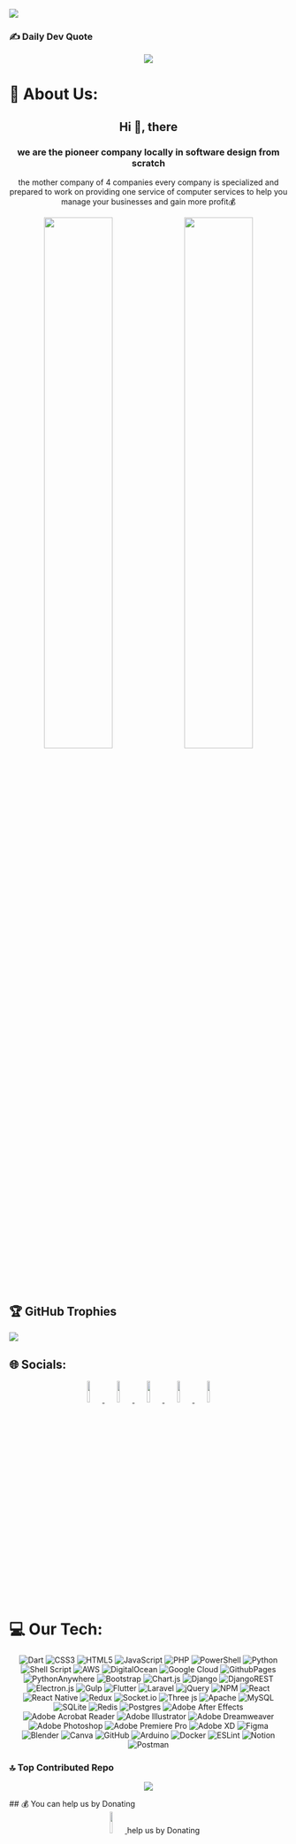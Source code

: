 [![](https://visitcount.itsvg.in/api?id=saskecompany&icon=5&color=11)](https://visitcount.itsvg.in)
### ✍️ Daily Dev Quote
<div align="center">
  
![](https://quotes-github-readme.vercel.app/api?type=horizontal&theme=radical)

</div>

# 💫 About Us:

<div align="center">
  
## Hi 👋, there
### we are the pioneer company locally in software design from scratch <br/>
the mother company of 4 companies every company is specialized and prepared to work on providing one service of computer services to help you manage your businesses and gain more profit💰
<p>
<img src="https://github-readme-stats.vercel.app/api/top-langs/?username=saskecompany&layout=compact&theme=midnight-purple&size_weight=0.5&count_weight=0.5&langs_count=20" width="49.6%"/>
<img src="https://github-readme-stats.vercel.app/api?username=saskecompany&show_icons=true&theme=midnight-purple&border_radius=16&rank_icon=percentile&include_all_commits=true&custom_title=SASKE-Company-Github-info" width="49.6%" />
</p>
</div>

## 🏆 GitHub Trophies
![](https://github-profile-trophy.vercel.app/?username=saskecompany&theme=midnight-purple&no-frame=true&no-bg=true&margin-w=4)


## 🌐 Socials:
<div align=center>
  
<a href="https://instagram.com/saskecompany1">
  <img src="https://cdn-icons-png.freepik.com/256/3955/3955024.png?semt=ais_hybrid" width="10%" />
</a>

<a href="https://linkedin.com/in/saskecompany1">
  <img src="https://cdn-icons-png.freepik.com/256/2504/2504923.png?ga=GA1.1.1168944962.1729028220" width="10%" />
</a>


<a href="https://youtube.com/@saskecompany1">
  <img src="https://cdn-icons-png.freepik.com/256/2504/2504965.png?ga=GA1.1.1168944962.1729028220" width="10%" />
</a>

<a href="https://api.whatsapp.com/send?phone=201060950140&text=%27مرحباً%20توصلت%20إليكم%20من%20خلال%20معرض%20أعمال%20الشركه%20.%20هل%20يمكنكم%20مساعدتي%20؟%27">
  <img src="https://cdn-icons-png.freepik.com/256/2504/2504957.png?ga=GA1.1.1168944962.1729028220" width="10%" />
</a>

<a href="https://saskecompany.github.io/saske/">
  <img src="https://cdn-icons-png.freepik.com/256/11115/11115745.png?ga=GA1.1.1168944962.1729028220&semt=ais_hybrid" width="10%" />
</a>

</div>

# 💻 Our Tech:
<div align="center">
  
![Dart](https://img.shields.io/badge/dart-%230175C2.svg?style=plastic&logo=dart&logoColor=white) ![CSS3](https://img.shields.io/badge/css3-%231572B6.svg?style=plastic&logo=css3&logoColor=white) ![HTML5](https://img.shields.io/badge/html5-%23E34F26.svg?style=plastic&logo=html5&logoColor=white) ![JavaScript](https://img.shields.io/badge/javascript-%23323330.svg?style=plastic&logo=javascript&logoColor=%23F7DF1E) ![PHP](https://img.shields.io/badge/php-%23777BB4.svg?style=plastic&logo=php&logoColor=white) ![PowerShell](https://img.shields.io/badge/PowerShell-%235391FE.svg?style=plastic&logo=powershell&logoColor=white) ![Python](https://img.shields.io/badge/python-3670A0?style=plastic&logo=python&logoColor=ffdd54) ![Shell Script](https://img.shields.io/badge/shell_script-%23121011.svg?style=plastic&logo=gnu-bash&logoColor=white) ![AWS](https://img.shields.io/badge/AWS-%23FF9900.svg?style=plastic&logo=amazon-aws&logoColor=white) ![DigitalOcean](https://img.shields.io/badge/DigitalOcean-%230167ff.svg?style=plastic&logo=digitalOcean&logoColor=white) ![Google Cloud](https://img.shields.io/badge/GoogleCloud-%234285F4.svg?style=plastic&logo=google-cloud&logoColor=white) ![GithubPages](https://img.shields.io/badge/github%20pages-121013?style=plastic&logo=github&logoColor=white) ![PythonAnywhere](https://img.shields.io/badge/pythonanywhere-%232F9FD7.svg?style=plastic&logo=pythonanywhere&logoColor=151515) ![Bootstrap](https://img.shields.io/badge/bootstrap-%238511FA.svg?style=plastic&logo=bootstrap&logoColor=white) ![Chart.js](https://img.shields.io/badge/chart.js-F5788D.svg?style=plastic&logo=chart.js&logoColor=white) ![Django](https://img.shields.io/badge/django-%23092E20.svg?style=plastic&logo=django&logoColor=white) ![DjangoREST](https://img.shields.io/badge/DJANGO-REST-ff1709?style=plastic&logo=django&logoColor=white&color=ff1709&labelColor=gray) ![Electron.js](https://img.shields.io/badge/Electron-191970?style=plastic&logo=Electron&logoColor=white) ![Gulp](https://img.shields.io/badge/GULP-%23CF4647.svg?style=plastic&logo=gulp&logoColor=white) ![Flutter](https://img.shields.io/badge/Flutter-%2302569B.svg?style=plastic&logo=Flutter&logoColor=white) ![Laravel](https://img.shields.io/badge/laravel-%23FF2D20.svg?style=plastic&logo=laravel&logoColor=white) ![jQuery](https://img.shields.io/badge/jquery-%230769AD.svg?style=plastic&logo=jquery&logoColor=white) ![NPM](https://img.shields.io/badge/NPM-%23CB3837.svg?style=plastic&logo=npm&logoColor=white) ![React](https://img.shields.io/badge/react-%2320232a.svg?style=plastic&logo=react&logoColor=%2361DAFB) ![React Native](https://img.shields.io/badge/react_native-%2320232a.svg?style=plastic&logo=react&logoColor=%2361DAFB) ![Redux](https://img.shields.io/badge/redux-%23593d88.svg?style=plastic&logo=redux&logoColor=white) ![Socket.io](https://img.shields.io/badge/Socket.io-black?style=plastic&logo=socket.io&badgeColor=010101) ![Three js](https://img.shields.io/badge/threejs-black?style=plastic&logo=three.js&logoColor=white) ![Apache](https://img.shields.io/badge/apache-%23D42029.svg?style=plastic&logo=apache&logoColor=white) ![MySQL](https://img.shields.io/badge/mysql-4479A1.svg?style=plastic&logo=mysql&logoColor=white) ![SQLite](https://img.shields.io/badge/sqlite-%2307405e.svg?style=plastic&logo=sqlite&logoColor=white) ![Redis](https://img.shields.io/badge/redis-%23DD0031.svg?style=plastic&logo=redis&logoColor=white) ![Postgres](https://img.shields.io/badge/postgres-%23316192.svg?style=plastic&logo=postgresql&logoColor=white) ![Adobe After Effects](https://img.shields.io/badge/Adobe%20After%20Effects-9999FF.svg?style=plastic&logo=Adobe%20After%20Effects&logoColor=white) ![Adobe Acrobat Reader](https://img.shields.io/badge/Adobe%20Acrobat%20Reader-EC1C24.svg?style=plastic&logo=Adobe%20Acrobat%20Reader&logoColor=white) ![Adobe Illustrator](https://img.shields.io/badge/adobe%20illustrator-%23FF9A00.svg?style=plastic&logo=adobe%20illustrator&logoColor=white) ![Adobe Dreamweaver](https://img.shields.io/badge/Adobe%20Dreamweaver-FF61F6.svg?style=plastic&logo=Adobe%20Dreamweaver&logoColor=white) ![Adobe Photoshop](https://img.shields.io/badge/adobe%20photoshop-%2331A8FF.svg?style=plastic&logo=adobe%20photoshop&logoColor=white) ![Adobe Premiere Pro](https://img.shields.io/badge/Adobe%20Premiere%20Pro-9999FF.svg?style=plastic&logo=Adobe%20Premiere%20Pro&logoColor=white) ![Adobe XD](https://img.shields.io/badge/Adobe%20XD-470137?style=plastic&logo=Adobe%20XD&logoColor=#FF61F6) ![Figma](https://img.shields.io/badge/figma-%23F24E1E.svg?style=plastic&logo=figma&logoColor=white) ![Blender](https://img.shields.io/badge/blender-%23F5792A.svg?style=plastic&logo=blender&logoColor=white) ![Canva](https://img.shields.io/badge/Canva-%2300C4CC.svg?style=plastic&logo=Canva&logoColor=white) ![GitHub](https://img.shields.io/badge/github-%23121011.svg?style=plastic&logo=github&logoColor=white) ![Arduino](https://img.shields.io/badge/-Arduino-00979D?style=plastic&logo=Arduino&logoColor=white) ![Docker](https://img.shields.io/badge/docker-%230db7ed.svg?style=plastic&logo=docker&logoColor=white) ![ESLint](https://img.shields.io/badge/ESLint-4B3263?style=plastic&logo=eslint&logoColor=white) ![Notion](https://img.shields.io/badge/Notion-%23000000.svg?style=plastic&logo=notion&logoColor=white) ![Postman](https://img.shields.io/badge/Postman-FF6C37?style=plastic&logo=postman&logoColor=white)
  
</div>

### 🔝 Top Contributed Repo
<div align=center>
  
![](https://github-contributor-stats.vercel.app/api?username=saskecompany&limit=5&theme=midnight-purple&combine_all_yearly_contributions=true)

</div>
  ## 💰 You can help us by Donating
<div align=center>
<a href="https://paypal.me/saskecompany">
  <img src="https://cdn-icons-png.freepik.com/256/2504/2504931.png?ga=GA1.1.1168944962.1729028220" width="10%" />
</a>
help us by Donating
</div>
